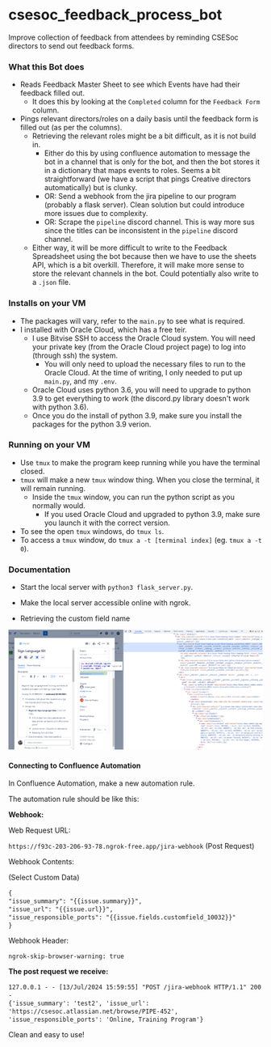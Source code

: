 # csesoc_feedback_process_bot
Improve collection of feedback from attendees by reminding CSESoc directors to send out feedback forms.

### What this Bot does
- Reads Feedback Master Sheet to see which Events have had their feedback filled out.
    - It does this by looking at the `Completed` column for the `Feedback Form` column.
- Pings relevant directors/roles on a daily basis until the feedback form is filled out (as per the columns).
    - Retrieving the relevant roles might be a bit difficult, as it is not build in.
        - Either do this by using confluence automation to message the bot in a channel that is only for the bot, and then the bot stores it in a dictionary that maps events to roles. Seems a bit straightforward (we have a script that pings Creative directors automatically) but is clunky.
        - OR: Send a webhook from the jira pipeline to our program (probably a flask server). Clean solution but could introduce more issues due to complexity.
        - OR: Scrape the `pipeline` discord channel. This is way more sus since the titles can be inconsistent in the `pipeline` discord channel.
    - Either way, it will be more difficult to write to the Feedback Spreadsheet using the bot because then we have to use the sheets API, which is a bit overkill. Therefore, it will make more sense to store the relevant channels in the bot. Could potentially also write to a `.json` file.

### Installs on your VM

- The packages will vary, refer to the `main.py` to see what is required.
- I installed with Oracle Cloud, which has a free teir. 
    - I use Bitvise SSH to access the Oracle Cloud system. You will need your private key (from the Oracle Cloud project page) to log into (through ssh) the system.
        - You will only need to upload the necessary files to run to the Oracle Cloud. At the time of writing, I only needed to put up `main.py`, and my `.env`.
    - Oracle Cloud uses python 3.6, you will need to upgrade to python 3.9 to get everything to work (the discord.py library doesn't work with python 3.6).
    - Once you do the install of python 3.9, make sure you install the packages for the python 3.9 verion.

### Running on your VM

- Use `tmux` to make the program keep running while you have the terminal closed.
- `tmux` will make a new `tmux` window thing. When you close the terminal, it will remain running.
    - Inside the `tmux` window, you can run the python script as you normally would. 
        - If you used Oracle Cloud and upgraded to python 3.9, make sure you launch it with the correct version.
- To see the open `tmux` windows, do `tmux ls`. 
- To access a `tmux` window, do `tmux a -t [terminal index]` (eg. `tmux a -t 0`).

### Documentation

- Start the local server with `python3 flask_server.py`.
- Make the local server accessible online with ngrok.

- Retrieving the custom field name

![alt text](documentation_images/retrieve_custom_field_name.png)

#### Connecting to Confluence Automation

In Confluence Automation, make a new automation rule.

The automation rule should be like this:



**Webhook:** 

Web Request URL:

`https://f93c-203-206-93-78.ngrok-free.app/jira-webhook` (Post Request)

Webhook Contents:

(Select Custom Data)
```
{
"issue_summary": "{{issue.summary}}",
"issue_url": "{{issue.url}}",
"issue_responsible_ports": "{{issue.fields.customfield_10032}}"
}
```

Webhook Header:

```
ngrok-skip-browser-warning: true
```

**The post request we receive:**

```
127.0.0.1 - - [13/Jul/2024 15:59:55] "POST /jira-webhook HTTP/1.1" 200 -
{'issue_summary': 'test2', 'issue_url': 'https://csesoc.atlassian.net/browse/PIPE-452', 'issue_responsible_ports': 'Online, Training Program'}
```

Clean and easy to use!